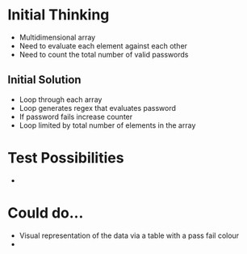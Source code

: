 
# Initial Thinking

* Multidimensional array
* Need to evaluate each element against each other
* Need to count the total number of valid passwords

## Initial Solution
* Loop through each array
* Loop generates regex that evaluates password
* If password fails increase counter
* Loop limited by total number of elements in the array
# Test Possibilities
* 
# Could do...
* Visual representation of the data via a table with a pass fail colour
*
